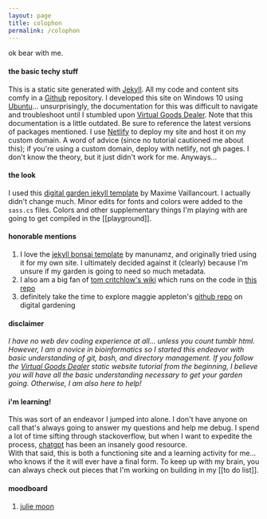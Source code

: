 ```yaml
---
layout: page
title: colophon
permalink: /colophon
---
```


ok bear with me.

#### the basic techy stuff
This is a static site generated with [Jekyll](https://jekyllrb.com/). All my code and content sits comfy in a [Github](https://github.com) repository.
I developed this site on Windows 10 using [Ubuntu](https://ubuntu.com/)... unsurprisingly, the documentation for this was difficult to navigate and troubleshoot until I stumbled upon [Virtual Goods Dealer](https://pages.virtualgoodsdealer.com/articles/2020/11/23/simple-website-tutorial-part-two/#windows-setting-up-bash). Note that this documentation is a little outdated. Be sure to reference the latest versions of packages mentioned. 
I use [Netlify](https://netlify.com) to deploy my site and host it on my custom domain. A word of advice (since no tutorial cautioned me about this); if you're using a custom domain, deploy with netlify, not gh pages. I don't know the theory, but it just didn't work for me. Anyways...

#### the look
I used this [digital garden jekyll template](https://maximevaillancourt.com/blog/setting-up-your-own-digital-garden-with-jekyll) by Maxime Vaillancourt.
I actually didn't change much. Minor edits for fonts and colors were added to the `sass.cs` files. Colors and other supplementary things I'm playing with are going to get compiled in the [[playground]].


#### honorable mentions
1. I love the [jekyll bonsai template](https://jekyll-bonsai.netlify.app/post/0b9db15818/#clone) by manunamz, and originally tried using it for my own site. I ultimately decided against it (clearly) because I'm unsure if my garden is going to need so much metadata.
2. I also am a big fan of [tom critchlow's wiki](https://tomcritchlow.com/wiki/) which runs on the code in [this repo](https://github.com/tomcritchlow/tomcritchlow.github.io)
3. definitely take the time to explore maggie appleton's [github repo](https://github.com/MaggieAppleton/digital-gardeners) on digital gardening

#### disclaimer
*I have no web dev coding experience at all... unless you count tumblr html. However, I am a novice in bioinformatics so I started this endeavor with basic understanding of git, bash, and directory management. If you follow the [Virtual Goods Dealer](https://pages.virtualgoodsdealer.com/articles/2020/11/16/simple-website-tutorial-part-one/) static website tutorial from the beginning, I believe you will have all the basic understanding necessary to get your garden going. Otherwise, I am also here to help!* 

#### i'm learning!
This was sort of an endeavor I jumped into alone. I don't have anyone on call that's always going to answer my questions and help me debug. I spend a lot of time sifting through stackoverflow, but when I want to expedite the process, [chatgpt](chatgpt.openai.com) has been an insanely good resource.<br> With that said, this is both a functioning site and a learning activity for me... who knows if the it will ever have a final form. To keep up with my brain, you can always check out pieces that I'm working on building in my [[to do list]].

#### moodboard
1. [julie moon](https://www.juliemoon.info/)
